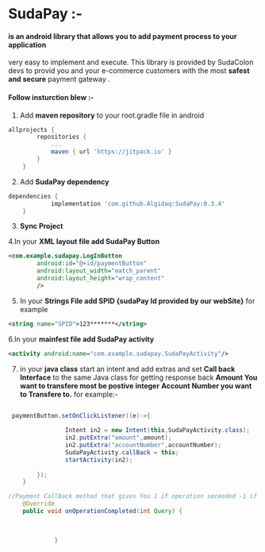 # SudaPay :-
#### is an android library that allows you to add payment process to your application
very easy to implement and execute.
This library is provided by SudaColon devs to provid you and your e-commerce customers with the most **safest and secure**
payment gateway .

#### Follow insturction blew :-

1. Add **maven repository** to your root.gradle file in android
````gradle
allprojects {
		repositories {
			...
			maven { url 'https://jitpack.io' }
		}
	}

````
2. Add **SudaPay dependency**
````gradle
dependencies {
	        implementation 'com.github.Algidaq:SudaPay:0.3.4'
	}
````

3. **Sync Project**

4.In your **XML layout file add SudaPay Button**
````xml
<com.example.sudapay.LogInButton
        android:id="@+id/paymentButton"
        android:layout_width="match_parent"
        android:layout_height="wrap_content"
        />
````
5. In your **Strings File add SPID {sudaPay Id provided by our webSite}**
for example
`````xml
<string name="SPID">123*******</string>
`````
6.In your **mainfest file add SudaPay activity**
````xml
<activity android:name="com.example.sudapay.SudaPayActivity"/>
````
7. in your **java class** start an intent and add extras and set **Call back Interface** to the same Java class for getting response back
   **Amount You want to transfere most be postive integer**
   **Account Number you want to Transfere to.**
for example:-
````java

 paymentButton.setOnClickListener((e)->{
            
                Intent in2 = new Intent(this,SudaPayActivity.class);
                in2.putExtra("amount",amount);
                in2.putExtra("accountNumber",accountNumber);
                SudaPayActivity.callBack = this;
                startActivity(in2);
            
        });
    }

//Payment CallBack method that gives You 1 if operation seceeded -1 if it faild 
    @Override
    public void onOperationCompleted(int Query) {

                
             
             }
````


   
